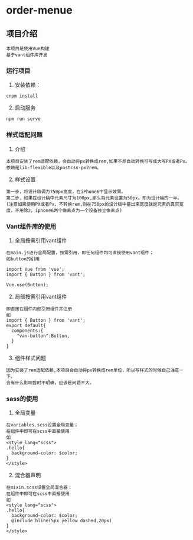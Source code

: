 # order-menue


## 项目介绍
```shell
本项目是使用Vue构建
基于vant组件库开发
```
### 运行项目

1. 安装依赖：

```shell
cnpm install
```

2. 启动服务

```shell
npm run serve
```
### 样式适配问题
1. 介绍
```shell
本项目安装了rem适配依赖，会自动将px转换成rem,如果不想自动转换可写成大写PX或者Px。
依赖是lib-flexible以及postcss-px2rem。
```
2. 样式设置
```shell
第一步，将设计稿调为750px宽度，在iPhone6中显示效果。
第二步，如果在设计稿中元素尺寸为100px,那么将元素设置为50px。即为设计稿的一半。
(注意如果使用PX或者Px，不转换rem,则在750px的设计稿中量出来宽度就是元素的真实宽度，不用除2，iphone6两个像素点为一个设备独立像素点)
```
### Vant组件库的使用
1. 全局按需引用vant组件
```shell
在main.js进行全局配置，按需引用，即任何组件均可直接使用vant组件；
如button的引用

import Vue from 'vue';
import { Button } from 'vant';

Vue.use(Button);
```
2. 局部按需引用vant组件
```shell
即直接在组件内部引用组件并注册
如
import { Button } from 'vant';
export default{
  components:{
    "van-button":Button,
  }
}
```

3. 组件样式问题
```shell
因为安装了rem适配依赖,本项目会自动将px转换成rem单位，所以写样式的时候自己注意一下。
会有什么影响暂时不明确，应该是问题不大。
```
### sass的使用
1. 全局变量
```shell
在variables.scss设置全局变量；
在组件中即可在scss中直接使用
如
<style lang="scss">
.hello{
  background-color: $color;
}
</style>
```
2. 混合器声明
```shell
在mixin.scss设置全局混合器；
在组件中即可在scss中直接使用
如
<style lang="scss">
.hello{
  background-color: $color;
  @include hline(5px yellow dashed,20px)
}
</style>
```
```